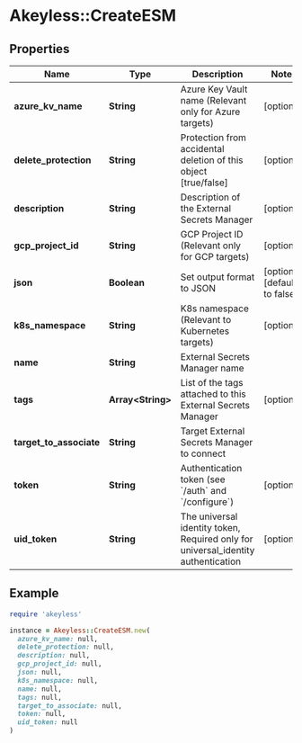 # Akeyless::CreateESM

## Properties

| Name | Type | Description | Notes |
| ---- | ---- | ----------- | ----- |
| **azure_kv_name** | **String** | Azure Key Vault name (Relevant only for Azure targets) | [optional] |
| **delete_protection** | **String** | Protection from accidental deletion of this object [true/false] | [optional] |
| **description** | **String** | Description of the External Secrets Manager | [optional] |
| **gcp_project_id** | **String** | GCP Project ID (Relevant only for GCP targets) | [optional] |
| **json** | **Boolean** | Set output format to JSON | [optional][default to false] |
| **k8s_namespace** | **String** | K8s namespace (Relevant to Kubernetes targets) | [optional] |
| **name** | **String** | External Secrets Manager name |  |
| **tags** | **Array&lt;String&gt;** | List of the tags attached to this External Secrets Manager | [optional] |
| **target_to_associate** | **String** | Target External Secrets Manager to connect |  |
| **token** | **String** | Authentication token (see &#x60;/auth&#x60; and &#x60;/configure&#x60;) | [optional] |
| **uid_token** | **String** | The universal identity token, Required only for universal_identity authentication | [optional] |

## Example

```ruby
require 'akeyless'

instance = Akeyless::CreateESM.new(
  azure_kv_name: null,
  delete_protection: null,
  description: null,
  gcp_project_id: null,
  json: null,
  k8s_namespace: null,
  name: null,
  tags: null,
  target_to_associate: null,
  token: null,
  uid_token: null
)
```

